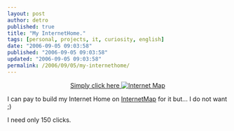 ```yaml
---
layout: post
author: detro
published: true
title: "My InternetHome."
tags: [personal, projects, it, curiosity, english]
date: "2006-09-05 09:03:58"
published: "2006-09-05 09:03:58"
updated: "2006-09-05 09:03:58"
permalink: /2006/09/05/my-internethome/
---
```


<div align="center"><a href="http://www.internetmap.info/cgi-bin/go.cgi?site_id=6515" target="_blank">
Simply click here
<img src="http://www.internetmap.info/images/im_88x85.gif" alt="Internet Map"/></a></div>

I can pay to build my Internet Home on <a href="http://www.internetmap.info/">InternetMap</a> for it but... I do not want ;)

I need only 150 clicks.
